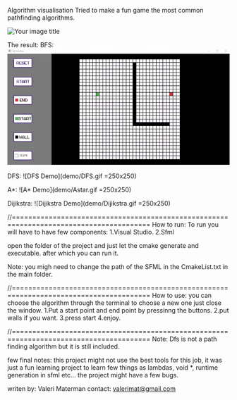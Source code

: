 Algorithm visualisation
Tried to make a fun game the most common pathfinding algorithms.

<img src="https://github.com/BFS.gif" alt="Your image title" width="250"/>

The result:
BFS:
![BFS Demo](demo/BFS.gif)

DFS:
![DFS Demo](demo/DFS.gif =250x250)

A*:
![A* Demo](demo/Astar.gif =250x250)

Dijikstra:
![Dijikstra Demo](demo/Dijikstra.gif =250x250) 


//========================================================================================
How to run:
To run you will have to have few components:
1.Visual Studio.
2.Sfml

open the folder of the project and just let the cmake generate and executable.
after which you can run it.

Note: you migh need to change the path of the SFML in the CmakeList.txt in the main folder.

//========================================================================================
How to use:
you can choose the algorithm through the terminal
to choose a new one just close the window.
1.Put a start point and end point by pressinng the buttons.
2.put walls if you want.
3.press start
4.enjoy.

//========================================================================================
Note: Dfs is not a path finding algorithm but it is still included.

few final notes:
this project might not use the best tools for this job, it was just a fun learning project
to learn few things as lambdas, void *, runtime generation in sfml etc...
the project might have a few bugs.


writen by: Valeri Materman
contact: valerimat@gmail.com
